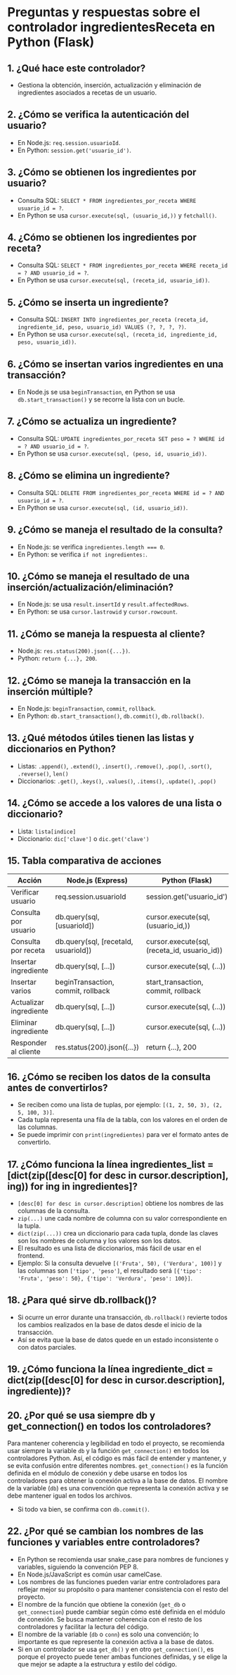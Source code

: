 # Preguntas y respuestas sobre el controlador ingredientesReceta en Python (Flask)

## 1. ¿Qué hace este controlador?
- Gestiona la obtención, inserción, actualización y eliminación de ingredientes asociados a recetas de un usuario.

## 2. ¿Cómo se verifica la autenticación del usuario?
- En Node.js: `req.session.usuarioId`.
- En Python: `session.get('usuario_id')`.

## 3. ¿Cómo se obtienen los ingredientes por usuario?
- Consulta SQL: `SELECT * FROM ingredientes_por_receta WHERE usuario_id = ?`.
- En Python se usa `cursor.execute(sql, (usuario_id,))` y `fetchall()`.

## 4. ¿Cómo se obtienen los ingredientes por receta?
- Consulta SQL: `SELECT * FROM ingredientes_por_receta WHERE receta_id = ? AND usuario_id = ?`.
- En Python se usa `cursor.execute(sql, (receta_id, usuario_id))`.

## 5. ¿Cómo se inserta un ingrediente?
- Consulta SQL: `INSERT INTO ingredientes_por_receta (receta_id, ingrediente_id, peso, usuario_id) VALUES (?, ?, ?, ?)`.
- En Python se usa `cursor.execute(sql, (receta_id, ingrediente_id, peso, usuario_id))`.

## 6. ¿Cómo se insertan varios ingredientes en una transacción?
- En Node.js se usa `beginTransaction`, en Python se usa `db.start_transaction()` y se recorre la lista con un bucle.

## 7. ¿Cómo se actualiza un ingrediente?
- Consulta SQL: `UPDATE ingredientes_por_receta SET peso = ? WHERE id = ? AND usuario_id = ?`.
- En Python se usa `cursor.execute(sql, (peso, id, usuario_id))`.

## 8. ¿Cómo se elimina un ingrediente?
- Consulta SQL: `DELETE FROM ingredientes_por_receta WHERE id = ? AND usuario_id = ?`.
- En Python se usa `cursor.execute(sql, (id, usuario_id))`.

## 9. ¿Cómo se maneja el resultado de la consulta?
- En Node.js: se verifica `ingredientes.length === 0`.
- En Python: se verifica `if not ingredientes:`.

## 10. ¿Cómo se maneja el resultado de una inserción/actualización/eliminación?
- En Node.js: se usa `result.insertId` y `result.affectedRows`.
- En Python: se usa `cursor.lastrowid` y `cursor.rowcount`.

## 11. ¿Cómo se maneja la respuesta al cliente?
- Node.js: `res.status(200).json({...})`.
- Python: `return {...}, 200`.

## 12. ¿Cómo se maneja la transacción en la inserción múltiple?
- En Node.js: `beginTransaction`, `commit`, `rollback`.
- En Python: `db.start_transaction()`, `db.commit()`, `db.rollback()`.

## 13. ¿Qué métodos útiles tienen las listas y diccionarios en Python?
- Listas: `.append()`, `.extend()`, `.insert()`, `.remove()`, `.pop()`, `.sort()`, `.reverse()`, `len()`
- Diccionarios: `.get()`, `.keys()`, `.values()`, `.items()`, `.update()`, `.pop()`

## 14. ¿Cómo se accede a los valores de una lista o diccionario?
- Lista: `lista[indice]`
- Diccionario: `dic['clave']` o `dic.get('clave')`

## 15. Tabla comparativa de acciones
| Acción                | Node.js (Express)                | Python (Flask)                |
|-----------------------|----------------------------------|-------------------------------|
| Verificar usuario     | req.session.usuarioId            | session.get('usuario_id')     |
| Consulta por usuario  | db.query(sql, [usuarioId])       | cursor.execute(sql, (usuario_id,)) |
| Consulta por receta   | db.query(sql, [recetaId, usuarioId]) | cursor.execute(sql, (receta_id, usuario_id)) |
| Insertar ingrediente  | db.query(sql, [...])             | cursor.execute(sql, (...))    |
| Insertar varios       | beginTransaction, commit, rollback | start_transaction, commit, rollback |
| Actualizar ingrediente| db.query(sql, [...])             | cursor.execute(sql, (...))    |
| Eliminar ingrediente  | db.query(sql, [...])             | cursor.execute(sql, (...))    |
| Responder al cliente  | res.status(200).json({...})      | return {...}, 200             |

## 16. ¿Cómo se reciben los datos de la consulta antes de convertirlos?
- Se reciben como una lista de tuplas, por ejemplo: `[(1, 2, 50, 3), (2, 5, 100, 3)]`.
- Cada tupla representa una fila de la tabla, con los valores en el orden de las columnas.
- Se puede imprimir con `print(ingredientes)` para ver el formato antes de convertirlo.

## 17. ¿Cómo funciona la línea ingredientes_list = [dict(zip([desc[0] for desc in cursor.description], ing)) for ing in ingredientes]?
- `[desc[0] for desc in cursor.description]` obtiene los nombres de las columnas de la consulta.
- `zip(...)` une cada nombre de columna con su valor correspondiente en la tupla.
- `dict(zip(...))` crea un diccionario para cada tupla, donde las claves son los nombres de columna y los valores son los datos.
- El resultado es una lista de diccionarios, más fácil de usar en el frontend.
- Ejemplo: Si la consulta devuelve `[('Fruta', 50), ('Verdura', 100)]` y las columnas son `['tipo', 'peso']`, el resultado será `[{'tipo': 'Fruta', 'peso': 50}, {'tipo': 'Verdura', 'peso': 100}]`.

## 18. ¿Para qué sirve db.rollback()?
- Si ocurre un error durante una transacción, `db.rollback()` revierte todos los cambios realizados en la base de datos desde el inicio de la transacción.
- Así se evita que la base de datos quede en un estado inconsistente o con datos parciales.

## 19. ¿Cómo funciona la línea ingrediente_dict = dict(zip([desc[0] for desc in cursor.description], ingrediente))?

## 20. ¿Por qué se usa siempre db y get_connection() en todos los controladores?
 Para mantener coherencia y legibilidad en todo el proyecto, se recomienda usar siempre la variable `db` y la función `get_connection()` en todos los controladores Python.
 Así, el código es más fácil de entender y mantener, y se evita confusión entre diferentes nombres.
 `get_connection()` es la función definida en el módulo de conexión y debe usarse en todos los controladores para obtener la conexión activa a la base de datos.
 El nombre de la variable (`db`) es una convención que representa la conexión activa y se debe mantener igual en todos los archivos.

- Si todo va bien, se confirma con `db.commit()`.

## 22. ¿Por qué se cambian los nombres de las funciones y variables entre controladores?
- En Python se recomienda usar snake_case para nombres de funciones y variables, siguiendo la convención PEP 8.
- En Node.js/JavaScript es común usar camelCase.
- Los nombres de las funciones pueden variar entre controladores para reflejar mejor su propósito o para mantener consistencia con el resto del proyecto.
- El nombre de la función que obtiene la conexión (`get_db` o `get_connection`) puede cambiar según cómo esté definida en el módulo de conexión. Se busca mantener coherencia con el resto de los controladores y facilitar la lectura del código.
- El nombre de la variable (`db` o `conn`) es solo una convención; lo importante es que represente la conexión activa a la base de datos.
- Si en un controlador se usa `get_db()` y en otro `get_connection()`, es porque el proyecto puede tener ambas funciones definidas, y se elige la que mejor se adapte a la estructura y estilo del código.
